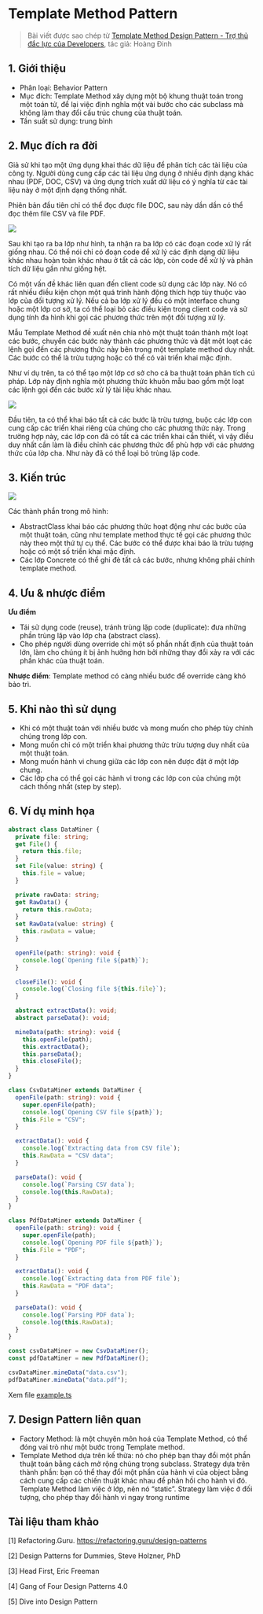 # Template Method Pattern

> Bài viết được sao chép từ [Template Method Design Pattern - Trợ thủ đắc lực của Developers](https://viblo.asia/p/template-method-design-pattern-tro-thu-dac-luc-cua-developers-Az45bqYLlxY), tác giả: Hoàng Đinh

## 1. Giới thiệu

- Phân loại: Behavior Pattern
- Mục đích: Template Method xây dựng một bộ khung thuật toán trong một toán tử, để lại việc định nghĩa một vài bước cho các subclass mà không làm thay đổi cấu trúc chung của thuật toán.
- Tần suất sử dụng: trung bình

## 2. Mục đích ra đời

Giả sử khi tạo một ứng dụng khai thác dữ liệu để phân tích các tài liệu của công ty. Người dùng cung cấp các tài liệu ứng dụng ở nhiều định dạng khác nhau (PDF, DOC, CSV) và ứng dụng trích xuất dữ liệu có ý nghĩa từ các tài liệu này ở một định dạng thống nhất.

Phiên bản đầu tiên chỉ có thể đọc được file DOC, sau này dần dần có thể đọc thêm file CSV và file PDF.

![](https://images.viblo.asia/af016746-5300-4d04-8a98-a344d1ec17a9.png)

Sau khi tạo ra ba lớp như hình, ta nhận ra ba lớp có các đoạn code xử lý rất giống nhau. Có thể nói chỉ có đoạn code để xử lý các định dạng dữ liệu khác nhau hoàn toàn khác nhau ở tất cả các lớp, còn code để xử lý và phân tích dữ liệu gần như giống hệt.

Có một vấn đề khác liên quan đến client code sử dụng các lớp này. Nó có rất nhiều điều kiện chọn một quá trình hành động thích hợp tùy thuộc vào lớp của đối tượng xử lý. Nếu cả ba lớp xử lý đều có một interface chung hoặc một lớp cơ sở, ta có thể loại bỏ các điều kiện trong client code và sử dụng tính đa hình khi gọi các phương thức trên một đối tượng xử lý.

Mẫu Template Method đề xuất nên chia nhỏ một thuật toán thành một loạt các bước, chuyển các bước này thành các phương thức và đặt một loạt các lệnh gọi đến các phương thức này bên trong một template method duy nhất. Các bước có thể là trừu tượng hoặc có thể có vài triển khai mặc định.

Như ví dụ trên, ta có thể tạo một lớp cơ sở cho cả ba thuật toán phân tích cú pháp. Lớp này định nghĩa một phương thức khuôn mẫu bao gồm một loạt các lệnh gọi đến các bước xử lý tài liệu khác nhau.

![](https://refactoring.guru/images/patterns/diagrams/template-method/solution-en.png?id=98cb323d5736539b684da62a0fd49730)

Đầu tiên, ta có thể khai báo tất cả các bước là trừu tượng, buộc các lớp con cung cấp các triển khai riêng của chúng cho các phương thức này. Trong trường hợp này, các lớp con đã có tất cả các triển khai cần thiết, vì vậy điều duy nhất cần làm là điều chỉnh các phương thức để phù hợp với các phương thức của lớp cha. Như này đã có thể loại bỏ trùng lặp code.

## 3. Kiến trúc

![](https://refactoring.guru/images/patterns/diagrams/template-method/structure.png?id=924692f994bff6578d8408d90f6fc459)

Các thành phần trong mô hình:

- AbstractClass khai báo các phương thức hoạt động như các bước của một thuật toán, cũng như template method thực tế gọi các phương thức này theo một thứ tự cụ thể. Các bước có thể được khai báo là trừu tượng hoặc có một số triển khai mặc định.
- Các lớp Concrete có thể ghi đè tất cả các bước, nhưng không phải chính template method.

## 4. Ưu & nhược điểm

**Ưu điểm**

- Tái sử dụng code (reuse), tránh trùng lặp code (duplicate): đưa những phần trùng lặp vào lớp cha (abstract class).
- Cho phép người dùng override chỉ một số phần nhất định của thuật toán lớn, làm cho chúng ít bị ảnh hưởng hơn bởi những thay đổi xảy ra với các phần khác của thuật toán.

**Nhược điểm**: Template method có càng nhiều bước để override càng khó bảo trì.

## 5. Khi nào thì sử dụng

- Khi có một thuật toán với nhiều bước và mong muốn cho phép tùy chỉnh chúng trong lớp con.
- Mong muốn chỉ có một triển khai phương thức trừu tượng duy nhất của một thuật toán.
- Mong muốn hành vi chung giữa các lớp con nên được đặt ở một lớp chung.
- Các lớp cha có thể gọi các hành vi trong các lớp con của chúng một cách thống nhất (step by step).

## 6. Ví dụ minh họa

```ts
abstract class DataMiner {
  private file: string;
  get File() {
    return this.file;
  }
  set File(value: string) {
    this.file = value;
  }

  private rawData: string;
  get RawData() {
    return this.rawData;
  }
  set RawData(value: string) {
    this.rawData = value;
  }

  openFile(path: string): void {
    console.log(`Opening file ${path}`);
  }

  closeFile(): void {
    console.log(`Closing file ${this.file}`);
  }

  abstract extractData(): void;
  abstract parseData(): void;

  mineData(path: string): void {
    this.openFile(path);
    this.extractData();
    this.parseData();
    this.closeFile();
  }
}

class CsvDataMiner extends DataMiner {
  openFile(path: string): void {
    super.openFile(path);
    console.log(`Opening CSV file ${path}`);
    this.File = "CSV";
  }

  extractData(): void {
    console.log(`Extracting data from CSV file`);
    this.RawData = "CSV data";
  }

  parseData(): void {
    console.log(`Parsing CSV data`);
    console.log(this.RawData);
  }
}

class PdfDataMiner extends DataMiner {
  openFile(path: string): void {
    super.openFile(path);
    console.log(`Opening PDF file ${path}`);
    this.File = "PDF";
  }

  extractData(): void {
    console.log(`Extracting data from PDF file`);
    this.RawData = "PDF data";
  }

  parseData(): void {
    console.log(`Parsing PDF data`);
    console.log(this.RawData);
  }
}

const csvDataMiner = new CsvDataMiner();
const pdfDataMiner = new PdfDataMiner();

csvDataMiner.mineData("data.csv");
pdfDataMiner.mineData("data.pdf");
```

Xem file [example.ts](./example.ts)

## 7. Design Pattern liên quan

- Factory Method: là một chuyên môn hoá của Template Method, có thể đóng vai trò như một bước trong Template method.
- Template Method dựa trên kế thừa: nó cho phép bạn thay đổi một phần thuật toán bằng cách mở rộng chúng trong subclass. Strategy dựa trên thành phần: bạn có thể thay đổi một phần của hành vi của object bằng cách cung cấp các chiến thuật khác nhau để phản hồi cho hành vi đó. Template Method làm việc ở lớp, nên nó “static”. Strategy làm việc ở đối tượng, cho phép thay đổi hành vi ngay trong runtime

## Tài liệu tham khảo

[1] Refactoring.Guru. https://refactoring.guru/design-patterns

[2] Design Patterns for Dummies, Steve Holzner, PhD

[3] Head First, Eric Freeman

[4] Gang of Four Design Patterns 4.0

[5] Dive into Design Pattern
